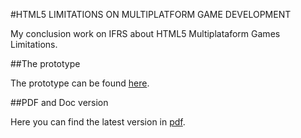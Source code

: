 #HTML5 LIMITATIONS ON MULTIPLATFORM GAME DEVELOPMENT

My conclusion work on IFRS about HTML5 Multiplataform Games Limitations.

##The prototype

The prototype can be found [here](https://github.com/jeanCarloMachado/math-game).

##PDF and Doc version

Here you can find the latest version in [pdf](https://github.com/jeanCarloMachado/tcc/blob/master/tcc.pdf).




